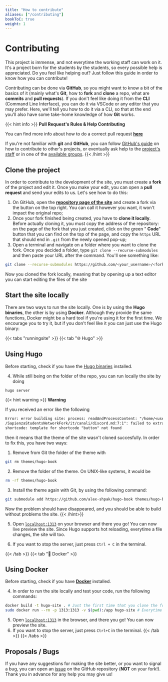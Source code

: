```yaml
---
title: "How to contribute"
aliases: ["/contributing"]
bookToC: true
weight: 1
---
```


<script src="https://kit.fontawesome.com/6fd9d2b408.js" crossorigin="anonymous"></script>

# Contributing

This project is immense, and not everytime the working staff can work on it. It's a project born for the students by the students, so every possible help is appreciated. Do you feel like helping out? Just follow this guide in order to know how you can contribute!

Contributing can be done via **GitHub**, so you might want to know a bit of the basics of it (mainly what's **Git**, how to **fork** and **clone** a repo, what are **commits** and **pull requests**). If you don't feel like doing it from the **CLI** (Command Line Interface), you can do it via VSCode or any editor that you may prefer. Here, we'll tell you how to do it via a CLI, so that at the end you'll also have some take-home knowledge of how **Git** works.

{{< hint info >}}
<i class="fa-solid fa-circle-info" style="color: #74C0FC;"></i> **Pull Request's Rules & Help Contributing**

You can find more info about how to do a correct pull request [**here**](https://github.com/sapienzastudentsnetwork/sapienzastudentsnetwork.github.io/pulls)

If you're not familiar with **git** and **GitHub**, you can follow [GitHub's guide](https://docs.github.com/en/get-started/quickstart/contributing-to-projects) on how to contribute to other's projects, or eventually ask help to the [project's staff](/it/contribuire/contatti) or in one of the [available groups](/it/canali/telegram).
{{< /hint >}}

## Clone the project

In order to contribute to the development of the site, you must create a **fork** of the project and edit it. Once you make your edit, you can open a **pull request** and send your edits to us. Let's see how to do this:

1. On GitHub, open the [**repository page of the site**](https://github.com/sapienzastudentsnetwork/sapienzastudentsnetwork.github.io) and create a fork via the button on the top right. You can call it however you want, it won't impact the original repo;
2. Once your fork finished being created, you have to **clone it locally**. Before actually cloning it, you must copy the address of the repository: on the page of the fork that you just created, click on the green "**<i class="fa-solid fa-code" style="color: #63E6BE;"></i> Code**" button that you can find on the top of the page, and copy the `https` URL that should end in `.git` from the newly opened pop-up;
3. Open a terminal and navigate on a folder where you want to clone the fork. Once you decided a folder, type `git clone --recurse-submodules` and then paste your URL after the command. You'll see something like:
```bash
git clone --recurse-submodules https://github.com/<your_username>/<fork_name>.git
```
Now you cloned the fork locally, meaning that by opening up a text editor you can start editing the files of the site

## Start the site locally

There are two ways to run the site locally. One is by using the **Hugo binaries**, the other is by using **Docker**. Although they provide the same functions, Docker might be a hard tool if you're using it for the first time. We encourage you to try it, but if you don't feel like it you can just use the Hugo binary:

{{< tabs "runningsite" >}}
{{< tab "🌐 Hugo" >}}
## Using Hugo

Before starting, check if you have the [Hugo binaries](https://gohugo.io/installation/) installed.

4. While still being on the folder of the repo, you can run locally the site by doing
```bash
hugo server
```
{{< hint warning >}}
<i class="fa-solid fa-triangle-exclamation" style="color: #FFD43B;"></i> **Warning**

If you received an error like the following
```txt
Error: error building site: process: readAndProcessContent: "/home/<user>
/SapienzaStudentsNetworkFork/it/canali/discord.md:7:1": failed to extract
shortcode: template for shortcode "button" not found
```
then it means that the theme of the site wasn't cloned succesfully. In order to fix this, you have two ways:
 1. Remove from Git the folder of the theme with
 ```bash
 git rm themes/hugo-book
 ```
 2. Remove the folder of the theme. On UNIX-like systems, it would be
 ```bash
 rm -rf themes/hugo-book
 ```
 3. Install the theme again with Git, by using the following command:
```bash
git submodule add https://github.com/alex-shpak/hugo-book themes/hugo-book
```
Now the problem should have disappeared, and you should be able to build without problems the site.
{{< /hint>}}

5. Open [`localhost:1313`](http://localhost:1313/) on your browser and there you go! You can now live preview the site. Since Hugo supports hot reloading, everytime a file changes, the site will too.

6. If you want to stop the server, just press `Ctrl + C` in the terminal.

{{< /tab >}}
{{< tab "🐋 Docker" >}}
## Using Docker

Before starting, check if you have [**Docker**](https://www.docker.com/) installed.

4. In order to run the site locally and test your code, run the following commands:
```bash
docker build -t hugo-site . # Just the first time that you clone the fork
sudo docker run --rm -p 1313:1313 -v $(pwd):/app hugo-site # Everytime that you work on the project
```

5. Open [`localhost:1313`](http://localhost:1313/) in the browser, and there you go! You can now preview the site.
6. If you want to stop the server, just press `Ctrl+C` in the terminal.
{{< /tab >}}
{{< /tabs >}}



## Proposals / Bugs

If you have any suggestions for making the site better, or you want to signal a bug, you can open an [issue](https://github.com/sapienzastudentsnetwork/sapienzastudentsnetwork.github.io/issues) on the GitHub repository (**NOT** on your fork!). Thank you in advance for any help you may give us!
